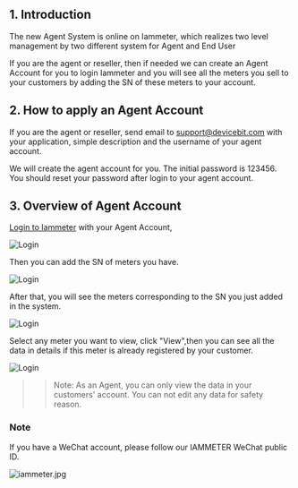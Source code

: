 ## 1. Introduction

The new Agent System is online on Iammeter, which realizes two level management by two different system for Agent and End User

If you are the agent or reseller, then if needed we can create an Agent Account for you to login Iammeter and you will see all the meters you sell to your customers by adding the SN of these meters to your account.

## 2. How to apply an Agent Account

If you are the agent or reseller, send email to support@devicebit.com with your application, simple description and the username of your agent account.  

We will create the agent account for you. The initial password is 123456. You should reset your password after login to your agent account.

## 3. Overview of Agent Account

[Login to Iammeter](https://www.iammeter.com/home/login) with your Agent Account, 

![Login](https://leweidoc.oss-cn-hangzhou.aliyuncs.com/lewei50/img/iammeter-190704-L1.jpg)

Then you can add the SN of meters you have.

![Login](https://leweidoc.oss-cn-hangzhou.aliyuncs.com/lewei50/img/iammeter-190704-L2.jpg)

After that, you will see the meters corresponding to the SN you just added in the system.

![Login](https://leweidoc.oss-cn-hangzhou.aliyuncs.com/lewei50/img/iammeter-190704-L3.jpg)

Select any meter you want to view, click "View",then you can see all the data in details if this meter is already registered  by your customer.

![Login](https://leweidoc.oss-cn-hangzhou.aliyuncs.com/lewei50/img/iammeter-190704-L4.jpg)

>> Note: As an Agent, you can only view the data in your customers' account. You can not edit any data for safety reason.

### Note

If you have a WeChat account, please follow our IAMMETER WeChat public ID.

![iammeter.jpg](https://leweidoc.oss-cn-hangzhou.aliyuncs.com/lewei50/img/iammeter-20181103-1.jpg)




